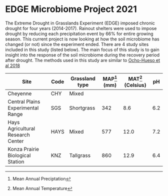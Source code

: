 # EDGE Microbiome Project 2021
The Extreme Drought in Grasslands Experiment (EDGE) imposed chronic drought for four years (2014-2017). Rainout shelters were used to impose drought by reducing each precipitation event by 66% for entire growing season. This current project is now looking at how the soil microbiome has changed (or not) since the experiment ended. There are 4 study sites included in this study (listed below). The main focus of this study is to gain insight into the response of the soil microbiome during the recovery period after drought. The methods used in this study are similar to [Ocho-Hueso et al 2018](https://doi.org/10.1111/gcb.14113)



| Site    | Code    | Grassland type | MAP[^1] (mm) | MAT[^2] (Celsius) | pH  |
| ------------- |-------------|--------|--------|---------------|-----|
| Cheyenne    | CHY | Mixed | 
| Central Plains Experimental Range | SGS   | Shortgrass | 342 | 8.6 | 6.2|
| Hays Agricultural Research Center | HAYS | Mixed | 577 | 12.0 | 7.2 |
| Konza Prairie Biological Station | KNZ | Tallgrass | 860 | 12.9 |6.4 |

[^1]: Mean Annual Preciptation 
[^2]: Mean Annual Temperature 



